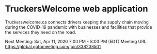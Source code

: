 # TruckersWelcome web application
Truckerswelcome.ca connects drivers keeping the supply chain moving during the COVID-19 pandemic with businesses and facilities that provide the services they need on the road.

Next Meeting:
Sat, Apr 11, 2020 7:00 PM - 8:00 PM (EDT)
Meeting URL: https://global.gotomeeting.com/join/338238501
